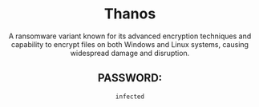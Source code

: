 <div align="center">

# Thanos

A ransomware variant known for its advanced encryption techniques and capability to encrypt files on both Windows and Linux systems, causing widespread damage and disruption.

## PASSWORD: 

```
infected
```

</div>
